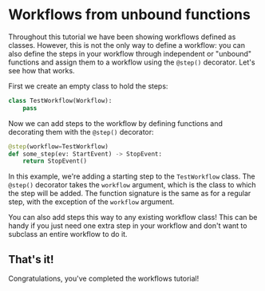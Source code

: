 # Workflows from unbound functions

Throughout this tutorial we have been showing workflows defined as classes. However, this is not the only way to define a workflow: you can also define the steps in your workflow through independent or "unbound" functions and assign them to a workflow using the `@step()` decorator. Let's see how that works.

First we create an empty class to hold the steps:

```python
class TestWorkflow(Workflow):
    pass
```

Now we can add steps to the workflow by defining functions and decorating them with the `@step()` decorator:

```python
@step(workflow=TestWorkflow)
def some_step(ev: StartEvent) -> StopEvent:
    return StopEvent()
```

In this example, we're adding a starting step to the `TestWorkflow` class. The `@step()` decorator takes the `workflow` argument, which is the class to which the step will be added. The function signature is the same as for a regular step, with the exception of the `workflow` argument.

You can also add steps this way to any existing workflow class! This can be handy if you just need one extra step in your workflow and don't want to subclass an entire workflow to do it.

## That's it!

Congratulations, you've completed the workflows tutorial!
